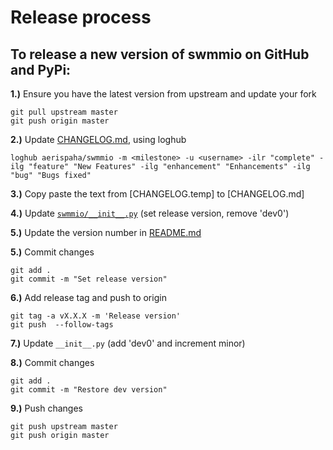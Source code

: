 # Release process

## To release a new version of **swmmio** on GitHub and PyPi:

**1.)** Ensure you have the latest version from upstream and update your fork

    git pull upstream master
    git push origin master

**2.)** Update [CHANGELOG.md](https://github.com/aerispaha/swmmio/blob/master/CHANGELOG.md), using loghub

`loghub aerispaha/swmmio -m <milestone> -u <username> -ilr "complete" -ilg "feature" "New Features" -ilg "enhancement" "Enhancements" -ilg "bug" "Bugs fixed"`

**3.)** Copy paste the text from [CHANGELOG.temp] to [CHANGELOG.md]

**4.)** Update [`swmmio/__init__.py`](https://github.com/aerispaha/swmmio/blob/master/swmmio/__init__.py) (set release version, remove 'dev0')

**5.)** Update the version number in [README.md](https://github.com/aerispaha/swmmio/blob/master/README.md)

**5.)** Commit changes

    git add .
    git commit -m "Set release version"

**6.)** Add release tag and push to origin

    git tag -a vX.X.X -m 'Release version'
    git push  --follow-tags

**7.)** Update `__init__.py` (add 'dev0' and increment minor)

**8.)** Commit changes

    git add .
    git commit -m "Restore dev version"

**9.)** Push changes

    git push upstream master
    git push origin master